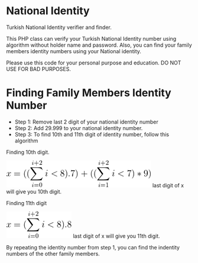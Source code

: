 # National Identity
Turkish National Identity verifier and finder.

This PHP class can verify your Turkish National Identity number using algorithm without holder name and password. Also, you can find your family members identity numbers using your National identity.

Please use this code for your personal purpose and education. DO NOT USE FOR BAD PURPOSES.

# Finding Family Members Identity Number

* Step 1: Remove last 2 digit of your national identity number
* Step 2: Add 29.999 to your national identity number.
* Step 3: To find 10th and 11th digit of identity number, follow this algorithm

Finding 10th digit.

![10th](https://raw.githubusercontent.com/alimsahy/NationalIdentity/master/algo.png)
last digit of x will give you 10th digit.

Finding 11th digit

![11th](https://raw.githubusercontent.com/alimsahy/NationalIdentity/master/algo11.png)
last digit of x will give you 11th digit.

By repeating the identity number from step 1, you can find the indentity numbers of the other family members.
